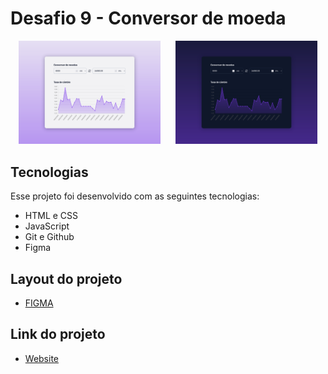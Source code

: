 # Desafio 9 - Conversor de moeda


<div align="center">
	<img style="width: 45%; margin-right: 20px;" src="./github/screenshot1.png" />
	<img style="width: 45%" src="./github/screenshot2.png" />
</div>

## Tecnologias

Esse projeto foi desenvolvido com as seguintes tecnologias:

- HTML e CSS
- JavaScript
- Git e Github
- Figma

## Layout do projeto

- [FIGMA](https://www.figma.com/community/file/1212757179376046656)

## Link do projeto

- [Website](https://fmtgomes.github.io/Currency-Converter/)
